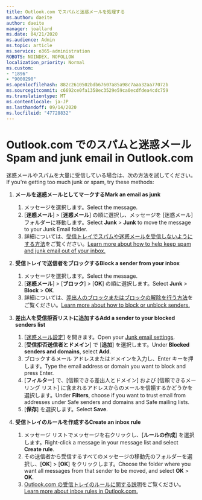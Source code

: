```yaml
---
title: Outlook.com でスパムと迷惑メールを処理する
ms.author: daeite
author: daeite
manager: joallard
ms.date: 04/21/2020
ms.audience: Admin
ms.topic: article
ms.service: o365-administration
ROBOTS: NOINDEX, NOFOLLOW
localization_priority: Normal
ms.custom:
- "1896"
- "9000290"
ms.openlocfilehash: 882c2610502bdb67607a85a98c7aaa32aa77072b
ms.sourcegitcommit: c6692ce0fa1358ec3529e59ca0ecdfdea4cdc759
ms.translationtype: MT
ms.contentlocale: ja-JP
ms.lasthandoff: 09/14/2020
ms.locfileid: "47728832"
---
```

# <a name="spam-and-junk-email-in-outlookcom"></a><span data-ttu-id="aa1e2-102">Outlook.com でのスパムと迷惑メール</span><span class="sxs-lookup"><span data-stu-id="aa1e2-102">Spam and junk email in Outlook.com</span></span>

<span data-ttu-id="aa1e2-103">迷惑メールやスパムを大量に受信している場合は、次の方法を試してください。</span><span class="sxs-lookup"><span data-stu-id="aa1e2-103">If you're getting too much junk or spam, try these methods:</span></span>

1. <span data-ttu-id="aa1e2-104">**メールを迷惑メールとしてマークする**</span><span class="sxs-lookup"><span data-stu-id="aa1e2-104">**Mark an email as junk**</span></span>
    1. <span data-ttu-id="aa1e2-105">メッセージを選択します。</span><span class="sxs-lookup"><span data-stu-id="aa1e2-105">Select the message.</span></span>
    1. <span data-ttu-id="aa1e2-106">[**迷惑メール**]  >  [**迷惑メール**] の順に選択し、メッセージを [迷惑メール] フォルダーに移動します。</span><span class="sxs-lookup"><span data-stu-id="aa1e2-106">Select **Junk** > **Junk** to move the message to your Junk Email folder.</span></span>
    1. <span data-ttu-id="aa1e2-107">詳細については、[受信トレイでスパムや迷惑メールを受信しないようにする方法](https://support.office.com/article/a3ece97b-82f8-4a5e-9ac3-e92fa6427ae4?wt.mc_id=Office_Outlook_com_Alchemy)をご覧ください。</span><span class="sxs-lookup"><span data-stu-id="aa1e2-107">[Learn more about how to help keep spam and junk email out of your inbox.](https://support.office.com/article/a3ece97b-82f8-4a5e-9ac3-e92fa6427ae4?wt.mc_id=Office_Outlook_com_Alchemy)</span></span>

1. <span data-ttu-id="aa1e2-108">**受信トレイで送信者をブロックする**</span><span class="sxs-lookup"><span data-stu-id="aa1e2-108">**Block a sender from your inbox**</span></span>
    1. <span data-ttu-id="aa1e2-109">メッセージを選択します。</span><span class="sxs-lookup"><span data-stu-id="aa1e2-109">Select the message.</span></span>
    1. <span data-ttu-id="aa1e2-110">[**迷惑メール**]  >  [**ブロック**]  >  [**OK**] の順に選択します。</span><span class="sxs-lookup"><span data-stu-id="aa1e2-110">Select **Junk** > **Block** > **OK**.</span></span>
    1. <span data-ttu-id="aa1e2-111">詳細については、[差出人のブロックまたはブロックの解除を行う方法](https://support.office.com/article/afba1c94-77bb-4f50-8b85-057cf52f4d5e?wt.mc_id=Office_Outlook_com_Alchemy)をご覧ください。</span><span class="sxs-lookup"><span data-stu-id="aa1e2-111">[Learn more about how to block or unblock senders.](https://support.office.com/article/afba1c94-77bb-4f50-8b85-057cf52f4d5e?wt.mc_id=Office_Outlook_com_Alchemy)</span></span>

1. <span data-ttu-id="aa1e2-112">**差出人を受信拒否リストに追加する**</span><span class="sxs-lookup"><span data-stu-id="aa1e2-112">**Add a sender to your blocked senders list**</span></span>
    1. <span data-ttu-id="aa1e2-113">[[迷惑メール設定](https://outlook.live.com/mail/options/mail/junkEmail/blockedSendersAndDomainsV2)] を開きます。</span><span class="sxs-lookup"><span data-stu-id="aa1e2-113">Open your [Junk email settings](https://outlook.live.com/mail/options/mail/junkEmail/blockedSendersAndDomainsV2).</span></span>
    1. <span data-ttu-id="aa1e2-114">[**受信拒否送信者とドメイン**] で [**追加**] を選択します。</span><span class="sxs-lookup"><span data-stu-id="aa1e2-114">Under **Blocked senders and domains**, select **Add**.</span></span>
    1. <span data-ttu-id="aa1e2-115">ブロックするメール アドレスまたはドメインを入力し、Enter キーを押します。</span><span class="sxs-lookup"><span data-stu-id="aa1e2-115">Type the email address or domain you want to block and press Enter.</span></span>
    1. <span data-ttu-id="aa1e2-116">[**フィルター**] で、[信頼できる差出人とドメイン] および [信頼できるメーリング リスト] に含まれるアドレスからのメールを信頼するかどうかを選択します。</span><span class="sxs-lookup"><span data-stu-id="aa1e2-116">Under **Filters**, choose if you want to trust email from addresses under Safe senders and domains and Safe mailing lists.</span></span>
    1. <span data-ttu-id="aa1e2-117">[**保存**] を選択します。</span><span class="sxs-lookup"><span data-stu-id="aa1e2-117">Select **Save**.</span></span>

1. <span data-ttu-id="aa1e2-118">**受信トレイのルールを作成する**</span><span class="sxs-lookup"><span data-stu-id="aa1e2-118">**Create an inbox rule**</span></span>
    1. <span data-ttu-id="aa1e2-119">メッセージ リストでメッセージを右クリックし、[**ルールの作成**] を選択します。</span><span class="sxs-lookup"><span data-stu-id="aa1e2-119">Right-click a message in your message list and select **Create rule**.</span></span>
    1. <span data-ttu-id="aa1e2-120">その送信者から受信するすべてのメッセージの移動先のフォルダーを選択し、[**OK**]  >  [**OK**] をクリックします。</span><span class="sxs-lookup"><span data-stu-id="aa1e2-120">Choose the folder where you want all messages from that sender to be moved, and select **OK** > **OK**.</span></span>
    1. <span data-ttu-id="aa1e2-121">[Outlook.com の受信トレイのルールに関する説明](https://support.office.com/article/4b094371-a5d7-49bd-8b1b-4e4896a7cc5d?wt.mc_id=Office_Outlook_com_Alchemy)をご覧ください。</span><span class="sxs-lookup"><span data-stu-id="aa1e2-121">[Learn more about inbox rules in Outlook.com.](https://support.office.com/article/4b094371-a5d7-49bd-8b1b-4e4896a7cc5d?wt.mc_id=Office_Outlook_com_Alchemy)</span></span>